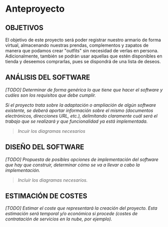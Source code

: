 # Anteproyecto

## OBJETIVOS

El objetivo de este proyecto será poder registrar nuestro armario de forma virtual, almacenando nuestras prendas, complementos y zapatos de manera que podamos crear "outfits" sin necesidad de verlas en persona. Adicionalmente, también se podrán usar aquellas que estén disponibles en tienda y deseemos comprarlas, pues se dispondrá de una lista de deseos.

## ANÁLISIS DEL SOFTWARE

*[TODO] Determinar de forma genérica lo que tiene que hacer el software y cuáles son los requisitos que debe cumplir.*

*Si el proyecto trata sobre la adaptación o ampliación de algún software existente, se deberá aportar información sobre el mismo (documentos electrónicos, direcciones URL, etc.), delimitando claramente cuál será el trabajo que se realizará y que funcionalidad ya está implementada.*

> *Incuir los diagramas necesarios*

## DISEÑO DEL SOFTWARE

*[TODO] Propuesta de posibles opciones de implementación del software que hay que construir, determinar cómo se va a llevar a cabo la implementación.*

>  *Incluir los diagramas necesarios.*

## ESTIMACIÓN DE COSTES

*[TODO] Estimar el coste que representará la creación del proyecto. Esta estimación será temporal y/o económica si procede (costes de contratación de servicios en la nube, por ejemplo).*
